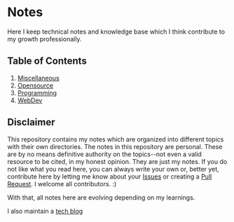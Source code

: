 # Notes

Here I keep technical notes and knowledge base which I think contribute to my growth professionally. 

## Table of Contents
1. [Miscellaneous](https://github.com/ayoayco/notes/tree/master/Miscellaneous)
1. [Opensource](https://github.com/ayoayco/notes/tree/master/Opensource)
1. [Programming](https://github.com/ayoayco/notes/tree/master/Programming)
1. [WebDev](https://github.com/ayoayco/notes/tree/master/WebDev)

## Disclaimer
This repository contains my notes which are organized into different topics with their own directories. The notes in this repository are personal. These are by no means definitive authority on the topics--not even a valid resource to be cited, in my honest opinion. They are just my notes. If you do not like what you read here, you can always write your own or, better yet, contribute here by letting me know about your [Issues](https://github.com/ayoayco/notes/issues) or creating a [Pull Request](https://github.com/ayoayco/notes/pulls). I welcome all contributors. :)

With that, all notes here are evolving depending on my learnings.

I also maintain a [tech blog](http://fullhacker.com)
